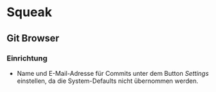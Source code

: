 # Squeak

## Git Browser

### Einrichtung

* Name und E-Mail-Adresse für Commits unter dem Button *Settings* einstellen, da die System-Defaults nicht übernommen werden.
